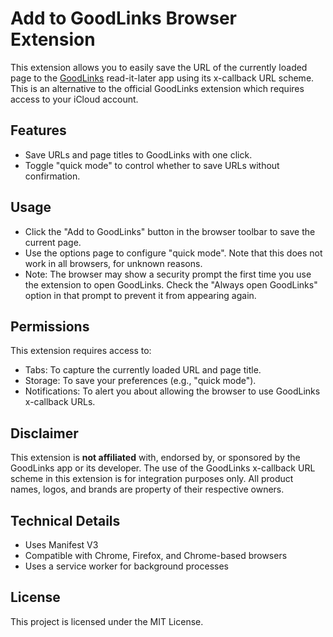# Add to GoodLinks Browser Extension

This extension allows you to easily save the URL of the currently loaded page to the [GoodLinks](https://goodlinks.app) read-it-later app using its x-callback URL scheme.
This is an alternative to the official GoodLinks extension which requires access to your iCloud account.

## Features
- Save URLs and page titles to GoodLinks with one click.
- Toggle "quick mode" to control whether to save URLs without confirmation.

## Usage
- Click the "Add to GoodLinks" button in the browser toolbar to save the current page.
- Use the options page to configure "quick mode". Note that this does not work in all browsers, for unknown reasons.
- Note: The browser may show a security prompt the first time you use the extension to open GoodLinks. Check the "Always open GoodLinks" option in that prompt to prevent it from appearing again.

## Permissions
This extension requires access to:
- Tabs: To capture the currently loaded URL and page title.
- Storage: To save your preferences (e.g., "quick mode").
- Notifications: To alert you about allowing the browser to use GoodLinks x-callback URLs.

## Disclaimer
This extension is **not affiliated** with, endorsed by, or sponsored by the GoodLinks app or its developer. The use of the GoodLinks x-callback URL scheme in this extension is for integration purposes only. All product names, logos, and brands are property of their respective owners.

## Technical Details
- Uses Manifest V3
- Compatible with Chrome, Firefox, and Chrome-based browsers
- Uses a service worker for background processes

## License
This project is licensed under the MIT License.
